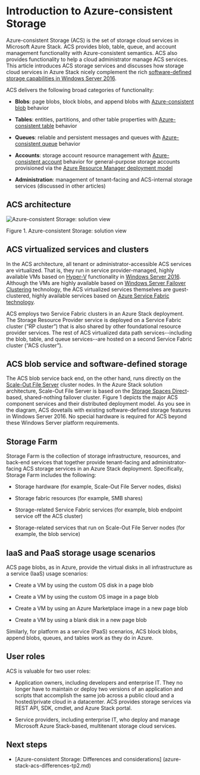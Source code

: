 # Introduction to Azure-consistent Storage



Azure-consistent Storage (ACS) is the set of storage cloud services in
Microsoft Azure Stack. ACS provides blob, table, queue, and account
management functionality with Azure-consistent semantics. ACS also provides functionality to
help a cloud administrator manage ACS services. This article introduces
ACS storage services and discusses how storage cloud services in Azure
Stack nicely complement the rich [software-defined storage
capabilities in Windows Server
2016](https://blogs.technet.microsoft.com/windowsserver/2016/04/14/ten-reasons-youll-love-windows-server-2016-5-software-defined-storage/).

ACS delivers the following broad categories of functionality:

- **Blobs**: page blobs, block blobs, and append blobs with
    [Azure-consistent
    blob](https://msdn.microsoft.com/en-us/library/azure/dd179355.aspx#Anchor_1)
    behavior

- **Tables**: entities, partitions, and other table properties with
    [Azure-consistent
    table](https://msdn.microsoft.com/en-us/library/azure/dd179355.aspx#Anchor_3)
    behavior

- **Queues**: reliable and persistent messages and queues with
    [Azure-consistent
    queue](https://msdn.microsoft.com/en-us/library/azure/dd179355.aspx#Anchor_2)
    behavior

- **Accounts**: storage account resource management with
    [Azure-consistent
    account](https://azure.microsoft.com/en-us/documentation/articles/storage-create-storage-account/)
    behavior for general-purpose storage accounts provisioned via the [Azure
    Resource Manager deployment
    model](https://azure.microsoft.com/en-us/documentation/articles/resource-manager-deployment-model/)

- **Administration**: management of tenant-facing and ACS-internal
    storage services (discussed in other articles)

<span id="_Toc386544160" class="anchor"><span id="_Toc389466733" class="anchor"><span id="_Toc433223833" class="anchor"></span></span></span>
## ACS architecture

![Azure-consistent
Storage: solution view](./media/azure-stack-storage-overview/acs-solution-view.png)

<span id="_Ref428549771" class="anchor"></span>Figure 1. Azure-consistent
Storage: solution view

## ACS virtualized services and clusters

In the ACS architecture, all tenant or administrator-accessible ACS
services are virtualized. That is, they run in service provider-managed,
highly available VMs based on
[Hyper-V](https://technet.microsoft.com/en-us/library/dn765471.aspx)
functionality in [Windows Server
2016](http://www.microsoft.com/en-us/server-cloud/products/windows-server-2016/).
Although the VMs are highly available based on [Windows Server Failover
Clustering](https://technet.microsoft.com/en-us/library/dn765474.aspx)
technology, the ACS virtualized services themselves are guest-clustered,
highly available services based on [Azure Service Fabric
technology](http://azure.microsoft.com/en-us/campaigns/service-fabric/).

ACS employs two Service Fabric clusters in an Azure Stack deployment.
The Storage Resource Provider service is deployed on a Service Fabric
cluster (“RP cluster”) that is also shared by other foundational
resource provider services. The rest of ACS virtualized data path
services--including the blob, table, and queue services--are hosted on
a second Service Fabric cluster (“ACS cluster”).

## ACS blob service and software-defined storage

The ACS blob service back end, on the other hand, runs directly on the
[Scale-Out File Server](https://technet.microsoft.com/en-us/library/hh831349.aspx)
cluster nodes. In the Azure Stack solution architecture, Scale-Out File Server is
based on the [Storage Spaces Direct](https://technet.microsoft.com/en-us/library/mt126109.aspx)-based,
shared-nothing failover cluster. Figure 1 depicts the major ACS
component services and their distributed deployment model. As you see in
the diagram, ACS dovetails with existing software-defined storage features in Windows Server 2016. No special
hardware is required for ACS beyond these Windows Server platform
requirements.

## Storage Farm

Storage Farm is the collection of storage infrastructure, resources, and
back-end services that together provide tenant-facing and administrator-facing
ACS storage services in an Azure Stack deployment. Specifically, Storage Farm includes the following:

- Storage hardware (for example, Scale-Out File Server nodes, disks)

- Storage fabric resources (for example, SMB shares)

- Storage-related Service Fabric services (for example, blob endpoint service
    off the ACS cluster)

- Storage-related services that run on Scale-Out File Server nodes (for example, the blob service)

## IaaS and PaaS storage usage scenarios

ACS page blobs, as in Azure, provide the virtual disks in all
infrastructure as a service (IaaS) usage scenarios:

- Create a VM by using the custom OS disk in a page blob

- Create a VM by using the custom OS image in a page blob

- Create a VM by using an Azure Marketplace image in a new page blob

- Create a VM by using a blank disk in a new page blob

Similarly, for platform as a service (PaaS) scenarios, ACS block blobs,
append blobs, queues, and tables work as they do in Azure.

## User roles


ACS is valuable for two user roles:

- Application owners, including developers and enterprise IT. They no
    longer have to maintain or deploy two versions of an application
    and scripts that accomplish the same job across a public cloud and
    a hosted/private cloud in a datacenter. ACS provides storage services via REST API, SDK, cmdlet, and Azure Stack portal.

- Service providers, including enterprise IT, who deploy and manage
    Microsoft Azure Stack-based, multitenant storage cloud
    services.

## Next steps


- <span id="Concepts" class="anchor"></span> [Azure-consistent Storage:
    Differences and considerations] (azure-stack-acs-differences-tp2.md)
